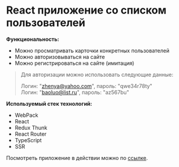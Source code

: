 # React приложение со списком пользователей

**Функциональность:**

- Можно просматривать карточки конкретных пользователей
- Можно авторизовываться на сайте
- Можно регистрироваться на сайте (имитация)

> Для авторизации можно использовать следующие данные:
> 
> Логин: "zhenya@yahoo.com", пароль: "qwe34r78ty"  
> Логин: "baoluo@list.ru", пароль: "az567bu"

**Используемый стек технологий:**

- WebPack
- React
- Redux Thunk
- React Router
- TypeScript
- SSR

Посмотреть приложение в действии можно по [ссылке](http://89.253.220.134:1000).

